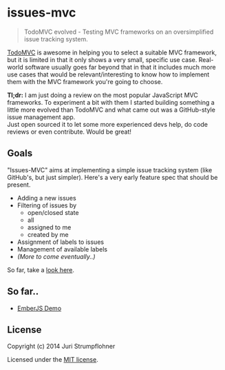 issues-mvc
==========

> TodoMVC evolved - Testing MVC frameworks on an oversimplified issue tracking system.

[TodoMVC](http://todomvc.com/) is awesome in helping you to select a suitable MVC framework, but it is limited in that it only shows a very small, specific use case. Real-world software usually goes far beyond that in that it includes much more use cases that would be relevant/interesting to know how to implement them with the MVC framework you're going to choose.

**Tl;dr:** I am just doing a review on the most popular JavaScript MVC frameworks. To experiment a bit with them I started building something a little more evolved than TodoMVC and what came out was a GitHub-style issue management app.  
Just open sourced it to let some more experienced devs help, do code reviews or even contribute. Would be great!

## Goals

"Issues-MVC" aims at implementing a simple issue tracking system (like GitHub's, but just simpler). Here's a very early feature spec that should be present.

- Adding a new issues
- Filtering of issues by
  - open/closed state
  - all
  - assigned to me
  - created by me
- Assignment of labels to issues
- Management of available labels
- _(More to come eventually..)_

So far, take a [look here](https://github.com/juristr/issues-mvc/issues).

## So far..

- [EmberJS Demo](http://juristr.com/issues-mvc/ember/index.html)

## License

Copyright (c) 2014 Juri Strumpflohner

Licensed under the [MIT license](https://github.com/juristr/issues-mvc/blob/master/LICENSE).
